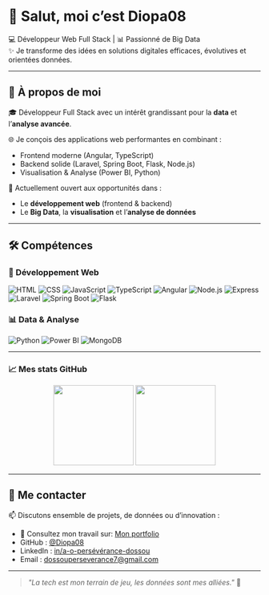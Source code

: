 # 👋 Salut, moi c’est Diopa08

💻 Développeur Web Full Stack | 📊 Passionné de Big Data  
✨ Je transforme des idées en solutions digitales efficaces, évolutives et orientées données.

---

## 🚀 À propos de moi

🎓 Développeur Full Stack avec un intérêt grandissant pour la **data** et l’**analyse avancée**.

🌐 Je conçois des applications web performantes en combinant :
- Frontend moderne (Angular, TypeScript)
- Backend solide (Laravel, Spring Boot, Flask, Node.js)
- Visualisation & Analyse (Power BI, Python)

💼 Actuellement ouvert aux opportunités dans :
- Le **développement web** (frontend & backend)
- Le **Big Data**, la **visualisation** et l’**analyse de données**

---

## 🛠️ Compétences

### 🧰 Développement Web
![HTML](https://img.shields.io/badge/HTML-E34F26?style=for-the-badge&logo=html5&logoColor=white)
![CSS](https://img.shields.io/badge/CSS-1572B6?style=for-the-badge&logo=css3&logoColor=white)
![JavaScript](https://img.shields.io/badge/JavaScript-F7DF1E?style=for-the-badge&logo=javascript&logoColor=black)
![TypeScript](https://img.shields.io/badge/TypeScript-007ACC?style=for-the-badge&logo=typescript&logoColor=white)
![Angular](https://img.shields.io/badge/Angular-DD0031?style=for-the-badge&logo=angular&logoColor=white)
![Node.js](https://img.shields.io/badge/Node.js-339933?style=for-the-badge&logo=nodedotjs&logoColor=white)
![Express](https://img.shields.io/badge/Express.js-000000?style=for-the-badge&logo=express&logoColor=white)
![Laravel](https://img.shields.io/badge/Laravel-FF2D20?style=for-the-badge&logo=laravel&logoColor=white)
![Spring Boot](https://img.shields.io/badge/Spring_Boot-6DB33F?style=for-the-badge&logo=spring-boot&logoColor=white)
![Flask](https://img.shields.io/badge/Flask-000000?style=for-the-badge&logo=flask&logoColor=white)

### 📊 Data & Analyse
![Python](https://img.shields.io/badge/Python-3776AB?style=for-the-badge&logo=python&logoColor=white)
![Power BI](https://img.shields.io/badge/Power_BI-F2C811?style=for-the-badge&logo=powerbi&logoColor=black)
![MongoDB](https://img.shields.io/badge/MongoDB-47A248?style=for-the-badge&logo=mongodb&logoColor=white)

---


### 📈 Mes stats GitHub

<p align="center">
  <img src="https://github-readme-stats.vercel.app/api?username=Diopa08&show_icons=true&theme=tokyonight" height="160" />
  <img src="https://github-readme-stats.vercel.app/api/top-langs/?username=Diopa08&layout=compact&theme=tokyonight" height="160"/>
</p>

---

## 🤝 Me contacter

📫 Discutons ensemble de projets, de données ou d’innovation :

- 💼 Consultez mon travail sur: [Mon portfolio](https://diopa08.github.io/portfolio/)
- GitHub : [@Diopa08](https://github.com/Diopa08)
- LinkedIn : [in/a-o-persévérance-dossou](https://www.linkedin.com/in/a-o-pers%C3%A9v%C3%A9rance-dossou-426bb4227?lipi=urn%3Ali%3Apage%3Ad_flagship3_profile_view_base_contact_details%3Bm7%2BTq6TbREWqbffIpzIDng%3D%3D)
- Email : dossouperseverance7@gmail.com

---

> *"La tech est mon terrain de jeu, les données sont mes alliées."* 🚀

